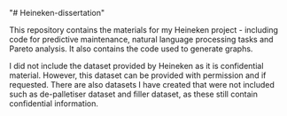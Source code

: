 "# Heineken-dissertation" 


This repository contains the materials for my Heineken project - including code for predictive maintenance, natural language processing tasks and Pareto analysis. It also contains the code used to generate graphs. 

I did not include the dataset provided by Heineken as it is confidential material. However, this dataset can be provided with permission and if requested. There are also datasets I have created that were not included such as de-palletiser dataset and filler dataset, as these still contain confidential information. 
